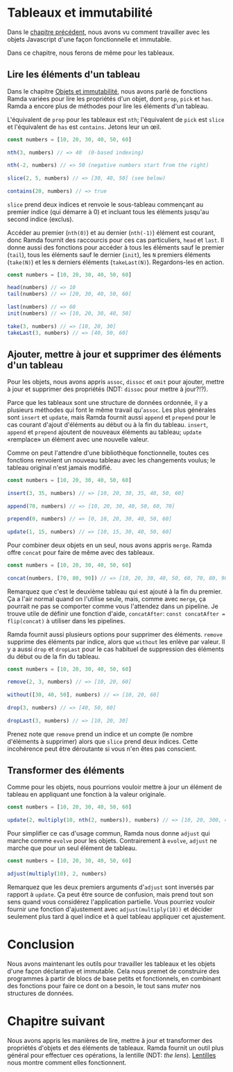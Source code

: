 # Tableaux et immutabilité

Dans le [chapitre précédent](objets-et-immutabilite.md), nous avons vu comment travailler avec les objets Javascript d'une façon fonctionnelle et immutable.

Dans ce chapitre, nous ferons de même pour les tableaux.

## Lire les éléments d'un tableau

Dans le chapitre [Objets et immutabilité](objets-et-immutabilite.md), nous avons parlé de fonctions Ramda variées pour lire les propriétés d'un objet, dont `prop`, `pick` et `has`. Ramda a encore plus de méthodes pour lire les éléments d'un tableau.

L'équivalent de `prop` pour les tableaux est `nth`; l'équivalent de `pick` est `slice` et l'équivalent de `has` est `contains`. Jetons leur un œil.

```js
const numbers = [10, 20, 30, 40, 50, 60]
 
nth(3, numbers) // => 40  (0-based indexing)
 
nth(-2, numbers) // => 50 (negative numbers start from the right)
 
slice(2, 5, numbers) // => [30, 40, 50] (see below)
 
contains(20, numbers) // => true
```

`slice` prend deux indices et renvoie le sous-tableau commençant au premier indice (qui démarre à 0) et incluant tous les éléments jusqu'au second indice (exclus).

Accéder au premier (`nth(0)`) et au dernier (`nth(-1)`) élément est courant, donc Ramda fournit des raccourcis pour ces cas particuliers, `head` et `last`. Il donne aussi des fonctions pour accéder à tous les éléments sauf le premier (`tail`), tous les éléments sauf le dernier (`init`), les `N` premiers éléments (`take(N)`) et les `N` derniers éléments (`takeLast(N)`). Regardons-les en action.

```js
const numbers = [10, 20, 30, 40, 50, 60]
 
head(numbers) // => 10
tail(numbers) // => [20, 30, 40, 50, 60]
 
last(numbers) // => 60
init(numbers) // => [10, 20, 30, 40, 50]
 
take(3, numbers) // => [10, 20, 30]
takeLast(3, numbers) // => [40, 50, 60]
```

## Ajouter, mettre à jour et supprimer des éléments d'un tableau

Pour les objets, nous avons appris `assoc`, `dissoc` et `omit` pour ajouter, mettre à jour et supprimer des propriétés (NDT: `dissoc` pour mettre à jour?!?).

Parce que les tableaux sont une structure de données ordonnée, il y a plusieurs méthodes qui font le même travail qu'`assoc`. Les plus générales sont `insert` et `update`, mais Ramda fournit aussi `append` et `prepend` pour le cas courant d'ajout d'éléments au début ou à la fin du tableau. `insert`, `append` et `prepend` ajoutent de nouveaux éléments au tableau; `update` «remplace» un élément avec une nouvelle valeur.

Comme on peut l'attendre d'une bibliothèque fonctionnelle, toutes ces fonctions renvoient un nouveau tableau avec les changements voulus; le tableau original n'est jamais modifié.

```js
const numbers = [10, 20, 30, 40, 50, 60]
 
insert(3, 35, numbers) // => [10, 20, 30, 35, 40, 50, 60]
 
append(70, numbers) // => [10, 20, 30, 40, 50, 60, 70]
 
prepend(0, numbers) // => [0, 10, 20, 30, 40, 50, 60]
 
update(1, 15, numbers) // => [10, 15, 30, 40, 50, 60]
```

Pour combiner deux objets en un seul, nous avons appris `merge`. Ramda offre `concat` pour faire de même avec des tableaux.

```js
const numbers = [10, 20, 30, 40, 50, 60]
 
concat(numbers, [70, 80, 90]) // => [10, 20, 30, 40, 50, 60, 70, 80, 90]
```

Remarquez que c'est le deuxième tableau qui est ajouté à la fin du premier. Ça a l'air normal quand on l'utilise seule, mais, comme avec `merge`, ça pourrait ne pas se comporter comme vous l'attendez dans un pipeline. Je trouve utile de définir une fonction d'aide, `concatAfter`: `const concatAfter = flip(concat)` à utiliser dans les pipelines.

Ramda fournit aussi plusieurs options pour supprimer des éléments. `remove` supprime des éléments par indice, alors que `without` les enlève par valeur. Il y a aussi `drop` et `dropLast` pour le cas habituel de suppression des éléments du début ou de la fin du tableau.

```js
const numbers = [10, 20, 30, 40, 50, 60]
 
remove(2, 3, numbers) // => [10, 20, 60]
 
without([30, 40, 50], numbers) // => [10, 20, 60]
 
drop(3, numbers) // => [40, 50, 60]
 
dropLast(3, numbers) // => [10, 20, 30]
```

Prenez note que `remove` prend un indice et un compte (le nombre d'éléments à supprimer) alors que `slice` prend deux indices. Cette incohérence peut être déroutante si vous n'en êtes pas conscient.

## Transformer des éléments

Comme pour les objets, nous pourrions vouloir mettre à jour un élément de tableau en appliquant une fonction à la valeur originale.

```js
const numbers = [10, 20, 30, 40, 50, 60]
 
update(2, multiply(10, nth(2, numbers)), numbers) // => [10, 20, 300, 40, 50, 60]
```

Pour simplifier ce cas d'usage commun, Ramda nous donne `adjust` qui marche comme `evolve` pour les objets. Contrairement à `evolve`, `adjust` ne marche que pour un seul élément de tableau.

```js
const numbers = [10, 20, 30, 40, 50, 60]
 
adjust(multiply(10), 2, numbers)
```

Remarquez que les deux premiers arguments d'`adjust` sont inversés par rapport à `update`. Ça peut être source de confusion, mais prend tout son sens quand vous considérez l'application partielle. Vous pourriez vouloir fournir une fonction d'ajustement avec `adjust(multiply(10))` et décider seulement plus tard à quel indice et à quel tableau appliquer cet ajustement.

# Conclusion

Nous avons maintenant les outils pour travailler les tableaux et les objets d'une façon déclarative et immutable. Cela nous premet de construire des programmes à partir de blocs de base petits et fonctionnels, en combinant des fonctions pour faire ce dont on a besoin, le tout sans _muter_ nos structures de données.

# Chapitre suivant

Nous avons appris les manières de lire, mettre à jour et transformer des propriétés d'objets et des éléments de tableaux. Ramda fournit un outil plus général pour effectuer ces opérations, la lentille (NDT: _the lens_). [Lentilles](lentilles.md) nous montre comment elles fonctionnent.
